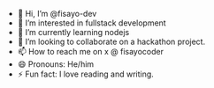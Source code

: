 - 👋 Hi, I’m @fisayo-dev
- 👀 I’m interested in fullstack development 
- 🌱 I’m currently learning nodejs
- 💞️ I’m looking to collaborate on a hackathon project.
- 📫 How to reach me on x @ fisayocoder
- 😄 Pronouns: He/him
- ⚡ Fun fact: I love reading and writing.
  

<!---
fisayo-dev/fisayo-dev is a ✨ special ✨ repository because its `README.md` (this file) appears on your GitHub profile.
You can click the Preview link to take a look at your changes.
--->
